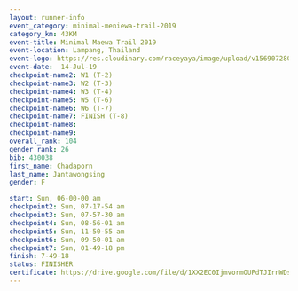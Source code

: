 ```yaml
---
layout: runner-info 
event_category: minimal-meniewa-trail-2019 
category_km: 43KM 
event-title: Minimal Maewa Trail 2019 
event-location: Lampang, Thailand 
event-logo: https://res.cloudinary.com/raceyaya/image/upload/v1569072805/logo/minimal-trail_ktnvsp.jpg 
event-date:  14-Jul-19 
checkpoint-name2: W1 (T-2) 
checkpoint-name3: W2 (T-3) 
checkpoint-name4: W3 (T-4) 
checkpoint-name5: W5 (T-6) 
checkpoint-name6: W6 (T-7) 
checkpoint-name7: FINISH (T-8) 
checkpoint-name8: 
checkpoint-name9: 
overall_rank: 104
gender_rank: 26
bib: 430038
first_name: Chadaporn
last_name: Jantawongsing
gender: F

start: Sun, 06-00-00 am
checkpoint2: Sun, 07-17-54 am
checkpoint3: Sun, 07-57-30 am
checkpoint4: Sun, 08-56-01 am
checkpoint5: Sun, 11-50-55 am
checkpoint6: Sun, 09-50-01 am
checkpoint7: Sun, 01-49-18 pm
finish: 7-49-18
status: FINISHER
certificate: https://drive.google.com/file/d/1XX2EC0IjmvormOUPdTJIrnWDsB5BM1nI/view?usp=sharing
---
```

